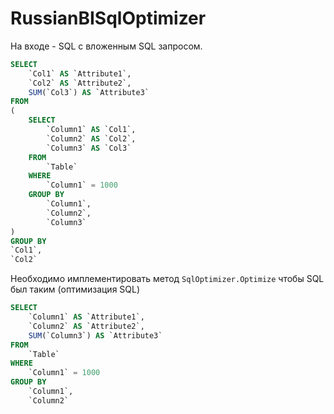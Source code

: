 # RussianBISqlOptimizer

На входе - SQL с вложенным SQL запросом.

```SQL
SELECT
    `Col1` AS `Attribute1`,
    `Col2` AS `Attribute2`,
    SUM(`Col3`) AS `Attribute3`
FROM
(
    SELECT
        `Column1` AS `Col1`,
        `Column2` AS `Col2`,
        `Column3` AS `Col3`
    FROM
        `Table`
    WHERE
        `Column1` = 1000
    GROUP BY
        `Column1`,
        `Column2`,
        `Column3`
)
GROUP BY
`Col1`,
`Col2`
```

Необходимо имплементировать метод `SqlOptimizer.Optimize` чтобы SQL был таким
(оптимизация SQL)

```sql
SELECT
    `Column1` AS `Attribute1`,
    `Column2` AS `Attribute2`,
    SUM(`Column3`) AS `Attribute3`
FROM
    `Table`
WHERE
    `Column1` = 1000
GROUP BY
    `Column1`,
    `Column2`
```